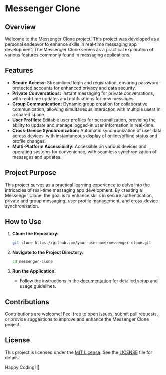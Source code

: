 # Messenger Clone

## Overview
Welcome to the Messenger Clone project! This project was developed as a personal endeavor to enhance skills in real-time messaging app development. The Messenger Clone serves as a practical exploration of various features commonly found in messaging applications.

## Features
- **Secure Access:** Streamlined login and registration, ensuring password-protected accounts for enhanced privacy and data security.
- **Private Conversations:** Instant messaging for private conversations, with real-time updates and notifications for new messages.
- **Group Communication:** Dynamic group creation for collaborative communication, allowing simultaneous interaction with multiple users in a shared space.
- **User Profiles:** Editable user profiles for personalization, providing the ability to update and manage logged-in user information in real-time.
- **Cross-Device Synchronization:** Automatic synchronization of user data across devices, with instantaneous display of online/offline status and profile changes.
- **Multi-Platform Accessibility:** Accessible on various devices and operating systems for convenience, with seamless synchronization of messages and updates.

## Project Purpose
This project serves as a practical learning experience to delve into the intricacies of real-time messaging app development. By creating a Messenger Clone, the goal is to enhance skills in secure authentication, private and group messaging, user profile management, and cross-device synchronization.

## How to Use
1. **Clone the Repository:**
    ```bash
    git clone https://github.com/your-username/messenger-clone.git
    ```

2. **Navigate to the Project Directory:**
    ```bash
    cd messenger-clone
    ```

3. **Run the Application:**
    - Follow the instructions in the [documentation](docs/README.md) for detailed setup and usage guidelines.

## Contributions
Contributions are welcome! Feel free to open issues, submit pull requests, or provide suggestions to improve and enhance the Messenger Clone project.

## License
This project is licensed under the [MIT License](LICENSE). See the [LICENSE](LICENSE) file for details.

Happy Coding! 🚀

